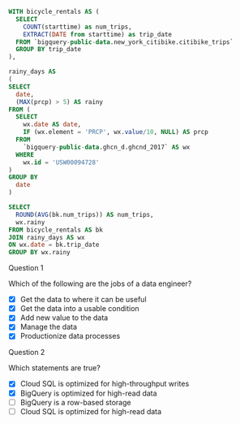 ```sql
WITH bicycle_rentals AS (
  SELECT
    COUNT(starttime) as num_trips,
    EXTRACT(DATE from starttime) as trip_date
  FROM `bigquery-public-data.new_york_citibike.citibike_trips`
  GROUP BY trip_date
),

rainy_days AS
(
SELECT
  date,
  (MAX(prcp) > 5) AS rainy
FROM (
  SELECT
    wx.date AS date,
    IF (wx.element = 'PRCP', wx.value/10, NULL) AS prcp
  FROM
    `bigquery-public-data.ghcn_d.ghcnd_2017` AS wx
  WHERE
    wx.id = 'USW00094728'
)
GROUP BY
  date
)

SELECT
  ROUND(AVG(bk.num_trips)) AS num_trips,
  wx.rainy
FROM bicycle_rentals AS bk
JOIN rainy_days AS wx
ON wx.date = bk.trip_date
GROUP BY wx.rainy
```

Question 1

Which of the following are the jobs of a data engineer? 
- [X] Get the data to where it can be useful
- [X] Get the data into a usable condition
- [x] Add new value to the data
- [X] Manage the data
- [x] Productionize data processes

Question 2

Which statements are true?
 - [X] Cloud SQL is optimized for high-throughput writes
 - [X] BigQuery is optimized for high-read data
 - [ ] BigQuery is a row-based storage
 - [ ] Cloud SQL is optimized for high-read data
